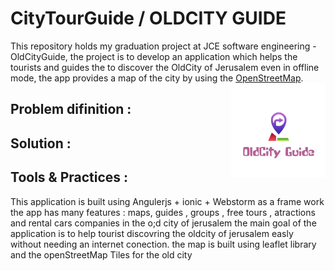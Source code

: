 # CityTourGuide / OLDCITY GUIDE
This repository holds  my graduation project at JCE software engineering - OldCityGuide, the project is to develop an application which helps the tourists and guides the to discover the OldCity of Jerusalem even in offline mode, the app provides a map of the city by using the [OpenStreetMap](https://www.openstreetmap.org/#map=19/31.77659/35.22732).
<img align = "right" src = "https://github.com/linaza/CityTourGuide/blob/master/ab.png" width = 30%>

## Problem difinition :

## Solution :

## Tools & Practices :
This application is built using Angulerjs + ionic + Webstorm as a frame work 
the app has many features : maps, guides , groups , free tours , atractions and rental cars companies in the o;d city of jerusalem
the main goal of the application is to help tourist discovring the oldcity of jerusalem easly without needing an internet conection.
the map is built using leaflet library and the openStreetMap Tiles for the old city 

